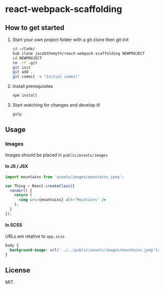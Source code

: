 # react-webpack-scaffolding

## How to get started

1. Start your own project folder with a git clone then git init

    ```sh
    cd ~/Code/
    hub clone jacobthemyth/react-webpack-scaffolding NEWPROJECT
    cd NEWPROJECT
    rm -rf .git
    git init
    git add .
    git commit -m "Initial commit"
    ```

2. Install prerequisites

    ```sh
    npm install
    ```

3. Start watching for changes and develop it!

    ```sh
    gulp
    ```

## Usage

### Images

Images should be placed in `public/assets/images`

#### In JS / JSX

```jsx
import mountains from 'assets/images/mountains.jpeg';

var Thing = React.createClass({
  render() {
    return (
      <img src={mountains} alt="Mountains" />
    );
  }
});
```

#### In SCSS

URLs are relative to `app.scss`

```scss
body {
  background-image: url('../../public/assets/images/mountains.jpeg');
}
```

## License

MIT.
